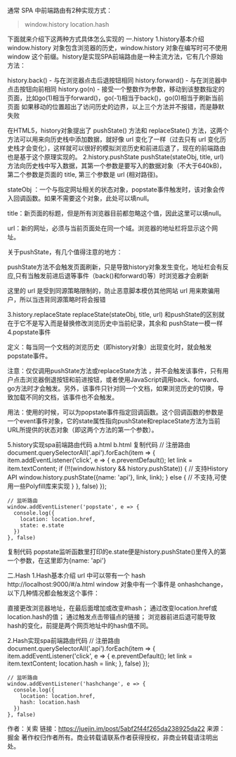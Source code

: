 通常 SPA 中前端路由有2种实现方式：


> window.history
> location.hash


下面就来介绍下这两种方式具体怎么实现的
一.history
1.history基本介绍
window.history 对象包含浏览器的历史，window.history 对象在编写时可不使用 window 这个前缀。history是实现SPA前端路由是一种主流方法，它有几个原始方法：


history.back() - 与在浏览器点击后退按钮相同
history.forward() - 与在浏览器中点击按钮向前相同
history.go(n) - 接受一个整数作为参数，移动到该整数指定的页面，比如go(1)相当于forward()，go(-1)相当于back()，go(0)相当于刷新当前页面
如果移动的位置超出了访问历史的边界，以上三个方法并不报错，而是静默失败


在HTML5，history对象提出了 pushState() 方法和 replaceState() 方法，这两个方法可以用来向历史栈中添加数据，就好像 url 变化了一样（过去只有 url 变化历史栈才会变化），这样就可以很好的模拟浏览历史和前进后退了，现在的前端路由也是基于这个原理实现的。
2.history.pushState
pushState(stateObj, title, url) 方法向历史栈中写入数据，其第一个参数是要写入的数据对象（不大于640kB)，第二个参数是页面的 title, 第三个参数是 url (相对路径)。


stateObj ：一个与指定网址相关的状态对象，popstate事件触发时，该对象会传入回调函数。如果不需要这个对象，此处可以填null。




title：新页面的标题，但是所有浏览器目前都忽略这个值，因此这里可以填null。




url：新的网址，必须与当前页面处在同一个域。浏览器的地址栏将显示这个网址。


关于pushState，有几个值得注意的地方：


pushState方法不会触发页面刷新，只是导致history对象发生变化，地址栏会有反应,只有当触发前进后退等事件（back()和forward()等）时浏览器才会刷新




这里的 url 是受到同源策略限制的，防止恶意脚本模仿其他网站 url 用来欺骗用户，所以当违背同源策略时将会报错


3.history.replaceState
replaceState(stateObj, title, url) 和pushState的区别就在于它不是写入而是替换修改浏览历史中当前纪录，其余和 pushState一模一样
4.popstate事件


定义：每当同一个文档的浏览历史（即history对象）出现变化时，就会触发popstate事件。




注意：仅仅调用pushState方法或replaceState方法 ，并不会触发该事件，只有用户点击浏览器倒退按钮和前进按钮，或者使用JavaScript调用back、forward、go方法时才会触发。另外，该事件只针对同一个文档，如果浏览历史的切换，导致加载不同的文档，该事件也不会触发。




用法：使用的时候，可以为popstate事件指定回调函数。这个回调函数的参数是一个event事件对象，它的state属性指向pushState和replaceState方法为当前URL所提供的状态对象（即这两个方法的第一个参数）。


5.history实现spa前端路由代码
<a class="api a">a.html</a>
<a class="api b">b.html</a>
复制代码 // 注册路由
    document.querySelectorAll('.api').forEach(item => {
      item.addEventListener('click', e => {
        e.preventDefault();
        let link = item.textContent;
        if (!!(window.history && history.pushState)) {
          // 支持History API
          window.history.pushState({name: 'api'}, link, link);
        } else {
          // 不支持,可使用一些Polyfill库来实现
        }
      }, false)
    });

    // 监听路由
    window.addEventListener('popstate', e => {
      console.log({
        location: location.href,
        state: e.state
      })
    }, false)

复制代码
popstate监听函数里打印的e.state便是history.pushState()里传入的第一个参数，在这里即为{name: 'api'}

二.Hash
1.Hash基本介绍
url 中可以带有一个 hash
http://localhost:9000/#/a.html
window 对象中有一个事件是 onhashchange，以下几种情况都会触发这个事件：


直接更改浏览器地址，在最后面增加或改变#hash；
通过改变location.href或location.hash的值；
通过触发点击带锚点的链接；
浏览器前进后退可能导致hash的变化，前提是两个网页地址中的hash值不同。


2.Hash实现spa前端路由代码
    // 注册路由
    document.querySelectorAll('.api').forEach(item => {
      item.addEventListener('click', e => {
        e.preventDefault();
        let link = item.textContent;
        location.hash = link;
      }, false)
    });

    // 监听路由
    window.addEventListener('hashchange', e => {
      console.log({
        location: location.href,
        hash: location.hash
      })
    }, false)


作者：关索
链接：https://juejin.im/post/5abf2f44f265da238925da22
来源：掘金
著作权归作者所有。商业转载请联系作者获得授权，非商业转载请注明出处。
